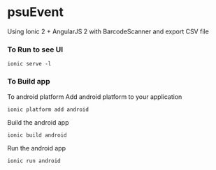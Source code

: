 # psuEvent
Using Ionic 2 + AngularJS 2 with BarcodeScanner and export CSV file

### To Run to see UI
``` 
ionic serve -l
```
### To Build app
To android platform
Add android platform to your application
``` 
ionic platform add android
```
Build the android app
``` 
ionic build android
```
Run the android app
``` 
ionic run android
```
